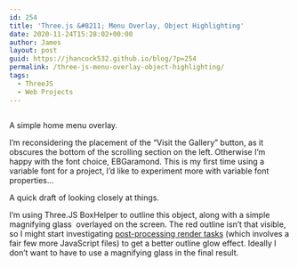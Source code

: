 ```yaml
---
id: 254
title: 'Three.js &#8211; Menu Overlay, Object Highlighting'
date: 2020-11-24T15:28:02+00:00
author: James
layout: post
guid: https://jhancock532.github.io/blog/?p=254
permalink: /three-js-menu-overlay-object-highlighting/
tags:
  - ThreeJS
  - Web Projects
---
```

<img loading="lazy" src="https://jhancock532.github.io/blog/wp-content/uploads/2020/11/homemenuoverlay-1024x569.jpg" alt="" class="wp-image-255" srcset="https://jhancock532.github.io/blog/wp-content/uploads/2020/11/homemenuoverlay-1024x569.jpg 1024w, https://jhancock532.github.io/blog/wp-content/uploads/2020/11/homemenuoverlay-300x167.jpg 300w, https://jhancock532.github.io/blog/wp-content/uploads/2020/11/homemenuoverlay-768x427.jpg 768w, https://jhancock532.github.io/blog/wp-content/uploads/2020/11/homemenuoverlay-1536x854.jpg 1536w, https://jhancock532.github.io/blog/wp-content/uploads/2020/11/homemenuoverlay.jpg 1928w" sizes="(max-width: 767px) 89vw, (max-width: 1000px) 54vw, (max-width: 1071px) 543px, 580px" /><figcaption>A simple home menu overlay.

I&#8217;m reconsidering the placement of the &#8220;Visit the Gallery&#8221; button, as it obscures the bottom of the scrolling section on the left. Otherwise I&#8217;m happy with the font choice, EBGaramond. This is my first time using a variable font for a project, I&#8217;d like to experiment more with variable font properties&#8230;

<img loading="lazy" src="https://jhancock532.github.io/blog/wp-content/uploads/2020/11/take-a-closer-look-1024x701.jpg" alt="" class="wp-image-256" srcset="https://jhancock532.github.io/blog/wp-content/uploads/2020/11/take-a-closer-look-1024x701.jpg 1024w, https://jhancock532.github.io/blog/wp-content/uploads/2020/11/take-a-closer-look-300x205.jpg 300w, https://jhancock532.github.io/blog/wp-content/uploads/2020/11/take-a-closer-look-768x526.jpg 768w, https://jhancock532.github.io/blog/wp-content/uploads/2020/11/take-a-closer-look.jpg 1279w" sizes="(max-width: 767px) 89vw, (max-width: 1000px) 54vw, (max-width: 1071px) 543px, 580px" />A quick draft of looking closely at things.

I&#8217;m using Three.JS BoxHelper to outline this object, along with a simple magnifying glass <img> overlayed on the screen. The red outline isn&#8217;t that visible, so I might start investigating [post-processing render tasks](https://threejs.org/examples/?q=outline#webgl_postprocessing_outline) (which involves a fair few more JavaScript files) to get a better outline glow effect. Ideally I don&#8217;t want to have to use a magnifying glass in the final result.